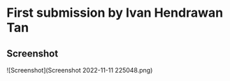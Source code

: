 # First submission by Ivan Hendrawan Tan

## Screenshot
![Screenshot](Screenshot 2022-11-11 225048.png)